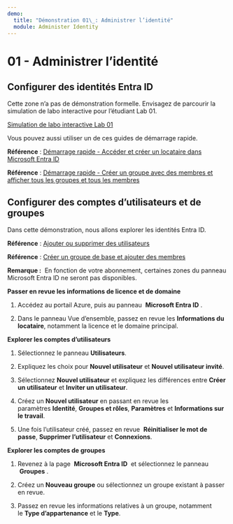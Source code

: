 ```yaml
---
demo:
  title: "Démonstration 01\_: Administrer l’identité"
  module: Administer Identity
---
```


# 01 - Administrer l’identité

## Configurer des identités Entra ID

Cette zone n’a pas de démonstration formelle. Envisagez de parcourir la simulation de labo interactive pour l’étudiant Lab 01. 

[Simulation de labo interactive Lab 01](https://mslabs.cloudguides.com/guides/AZ-104%20Exam%20Guide%20-%20Microsoft%20Azure%20Administrator%20Exercise%201)

Vous pouvez aussi utiliser un de ces guides de démarrage rapide. 

**Référence** : [Démarrage rapide - Accéder et créer un locataire dans Microsoft Entra ID](https://docs.microsoft.com/azure/active-directory/fundamentals/active-directory-access-create-new-tenant)

**Référence** : [Démarrage rapide - Créer un groupe avec des membres et afficher tous les groupes et tous les membres](https://docs.microsoft.com/azure/active-directory/fundamentals/active-directory-groups-view-azure-portal)

## Configurer des comptes d’utilisateurs et de groupes

Dans cette démonstration, nous allons explorer les identités Entra ID.

**Référence** : [Ajouter ou supprimer des utilisateurs](https://docs.microsoft.com/azure/active-directory/fundamentals/add-users-azure-active-directory)

**Référence** : [Créer un groupe de base et ajouter des membres](https://docs.microsoft.com/azure/active-directory/fundamentals/active-directory-groups-create-azure-portal#create-a-basic-group-and-add-members)

**Remarque :**  En fonction de votre abonnement, certaines zones du panneau Microsoft Entra ID ne seront pas disponibles. 

**Passer en revue les informations de licence et de domaine**

1.  Accédez au portail Azure, puis au panneau  **Microsoft Entra ID** .

2.  Dans le panneau Vue d’ensemble, passez en revue les **Informations du locataire**, notamment la licence et le domaine principal.

**Explorer les comptes d’utilisateurs**

1.  Sélectionnez le panneau **Utilisateurs**.

2.  Expliquez les choix pour **Nouvel utilisateur** et **Nouvel utilisateur invité**.

3.  Sélectionnez **Nouvel utilisateur** et expliquez les différences entre **Créer un utilisateur** et **Inviter un utilisateur**.

4.  Créez un **Nouvel utilisateur** en passant en revue les paramètres **Identité**, **Groupes et rôles**, **Paramètres** et **Informations sur le travail**.

5.  Une fois l’utilisateur créé, passez en revue  **Réinitialiser le mot de passe**, **Supprimer l’utilisateur** et **Connexions**.

**Explorer les comptes de groupes**

1.  Revenez à la page  **Microsoft Entra ID**  et sélectionnez le panneau  **Groupes** .

2.  Créez un **Nouveau groupe** ou sélectionnez un groupe existant à passer en revue.

3.  Passez en revue les informations relatives à un groupe, notamment le **Type d’appartenance** et le **Type**.
